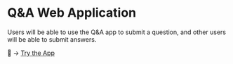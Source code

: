 # Q&A Web Application

Users will be able to use the Q&A app to submit a question, and other users will be able to submit answers. 

👋 -> [Try the App](https://qandaclient.azurewebsites.net/)
